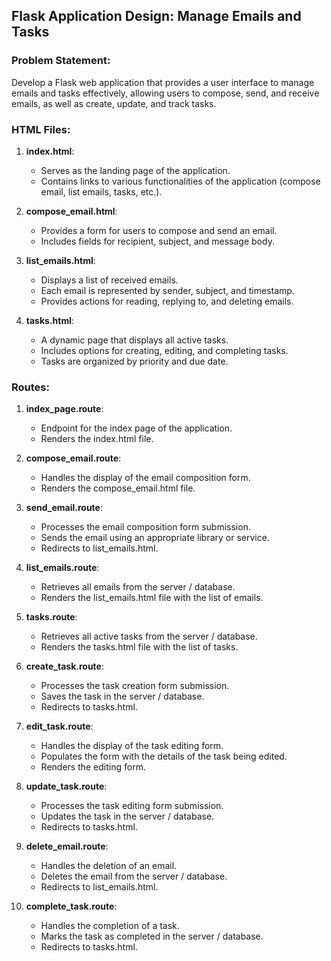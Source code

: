 ## Flask Application Design: Manage Emails and Tasks

### Problem Statement:
Develop a Flask web application that provides a user interface to manage emails and tasks effectively, allowing users to compose, send, and receive emails, as well as create, update, and track tasks.

### HTML Files:

1. **index.html**:
   - Serves as the landing page of the application.
   - Contains links to various functionalities of the application (compose email, list emails, tasks, etc.).


2. **compose_email.html**:
   - Provides a form for users to compose and send an email.
   - Includes fields for recipient, subject, and message body.


3. **list_emails.html**:
   - Displays a list of received emails.
   - Each email is represented by sender, subject, and timestamp.
   - Provides actions for reading, replying to, and deleting emails.


4. **tasks.html**:
   - A dynamic page that displays all active tasks.
   - Includes options for creating, editing, and completing tasks.
   - Tasks are organized by priority and due date.


### Routes:

1. **index_page.route**:
   - Endpoint for the index page of the application.
   - Renders the index.html file.


2. **compose_email.route**:
   - Handles the display of the email composition form.
   - Renders the compose_email.html file.


3. **send_email.route**:
   - Processes the email composition form submission.
   - Sends the email using an appropriate library or service.
   - Redirects to list_emails.html.


4. **list_emails.route**:
   - Retrieves all emails from the server / database.
   - Renders the list_emails.html file with the list of emails.


5. **tasks.route**:
   - Retrieves all active tasks from the server / database.
   - Renders the tasks.html file with the list of tasks.


6. **create_task.route**:
   - Processes the task creation form submission.
   - Saves the task in the server / database.
   - Redirects to tasks.html.


7. **edit_task.route**:
   - Handles the display of the task editing form.
   - Populates the form with the details of the task being edited.
   - Renders the editing form.

8. **update_task.route**:
   - Processes the task editing form submission.
   - Updates the task in the server / database.
   - Redirects to tasks.html.


9. **delete_email.route**:
   - Handles the deletion of an email.
   - Deletes the email from the server / database.
   - Redirects to list_emails.html.


10. **complete_task.route**:
    - Handles the completion of a task.
    - Marks the task as completed in the server / database.
    - Redirects to tasks.html.